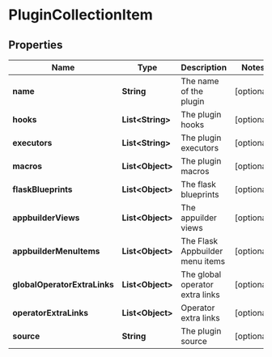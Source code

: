 # PluginCollectionItem

## Properties
| Name                         | Type                   | Description                     | Notes      |
|------------------------------|------------------------|---------------------------------|------------|
| **name**                     | **String**             | The name of the plugin          | [optional] |
| **hooks**                    | **List&lt;String&gt;** | The plugin hooks                | [optional] |
| **executors**                | **List&lt;String&gt;** | The plugin executors            | [optional] |
| **macros**                   | **List&lt;Object&gt;** | The plugin macros               | [optional] |
| **flaskBlueprints**          | **List&lt;Object&gt;** | The flask blueprints            | [optional] |
| **appbuilderViews**          | **List&lt;Object&gt;** | The appuilder views             | [optional] |
| **appbuilderMenuItems**      | **List&lt;Object&gt;** | The Flask Appbuilder menu items | [optional] |
| **globalOperatorExtraLinks** | **List&lt;Object&gt;** | The global operator extra links | [optional] |
| **operatorExtraLinks**       | **List&lt;Object&gt;** | Operator extra links            | [optional] |
| **source**                   | **String**             | The plugin source               | [optional] |

